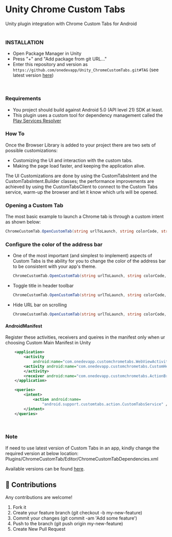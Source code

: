 # Unity Chrome Custom Tabs
Unity plugin integration with Chrome Custom Tabs for Android
<br><br>

### INSTALLATION

* Open Package Manager in Unity
* Press "+" and "Add package from git URL..."
* Enter this repository and version as  `https://github.com/onedevapp/Unity_ChromeCustomTabs.git#TAG` (see latest version [here](https://github.com/onedevapp/Unity_ChromeCustomTabs/tags))

<br>

### Requirements
* You project should build against Android 5.0 (API level 21) SDK at least.
* This plugin uses a custom tool for dependency management called the [Play Services Resolver](https://github.com/googlesamples/unity-jar-resolver)


### How To
Once the Browser Library is added to your project there are two sets of possible customizations:

* Customizing the UI and interaction with the custom tabs.
* Making the page load faster, and keeping the application alive.

The UI Customizations are done by using the CustomTabsIntent and the CustomTabsIntent.Builder classes; the performance improvements are achieved by using the CustomTabsClient to connect to the Custom Tabs service, warm-up the browser and let it know which urls will be opened.


### Opening a Custom Tab
The most basic example to launch a Chrome tab is through a custom intent as shown below:
```C#
ChromeCustomTab.OpenCustomTab(string urlToLaunch, string colorCode, string secColorCode);
```

### Configure the color of the address bar
* One of the most important (and simplest to implement) aspects of Custom Tabs is the ability for you to change the color of the address bar to be consistent with your app's theme.
	```C#
	ChromeCustomTab.OpenCustomTab(string urlToLaunch, string colorCode, string secColorCode);	//"#FF0000" - red
	```

* Toggle title in header toolbar
	```C#
	ChromeCustomTab.OpenCustomTab(string urlToLaunch, string colorCode, string secColorCode, bool showTitle);	
	```

* Hide URL bar on scrolling
	```C#
	ChromeCustomTab.OpenCustomTab(string urlToLaunch, string colorCode, string secColorCode, bool showTitle, bool showUrlBar);	
	```


#### AndroidManifest
Register these activities, receivers and queires in the manifest only when ur choosing Custom Main Manifest in Unity

```XML
	<application>
		<activity
			android:name="com.onedevapp.customchrometabs.WebViewActivity" android:exported="true"/>
		<activity android:name="com.onedevapp.customchrometabs.CustomHeadlessActivity" android:theme="@style/Theme.Transparent" android:exported="true">
		</activity>
		<receiver android:name="com.onedevapp.customchrometabs.ActionBroadcastReceiver" />
	</application>

	<queries>
		<intent>
			<action android:name=
				"android.support.customtabs.action.CustomTabsService" />
		</intent>
	</queries>
```
<br>

### Note
If need to use latest version of Custom Tabs in an app, kindly change the required version at below location:
Plugins/ChromeCustomTab/Editor/ChromeCustomTabDependencies.xml

Available versions can be found [here](https://mvnrepository.com/artifact/androidx.browser/browser).
<br>

## :open_hands: Contributions
Any contributions are welcome!

1. Fork it
2. Create your feature branch (git checkout -b my-new-feature)
3. Commit your changes (git commit -am 'Add some feature')
4. Push to the branch (git push origin my-new-feature)
5. Create New Pull Request

<br><br>